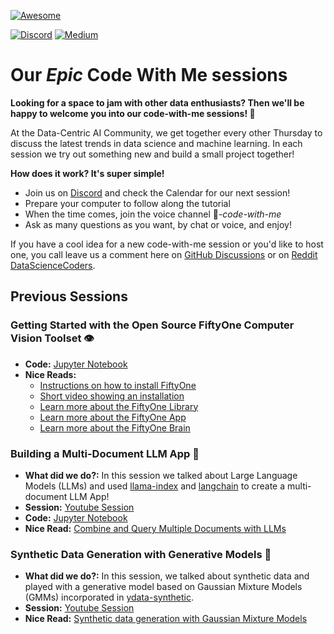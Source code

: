 [![Awesome](https://awesome.re/badge.svg)](https://awesome.re)

[![Discord](https://img.shields.io/badge/Discord-7289DA?style=for-the-badge&logo=discord&logoColor=white)](https://discord.gg/mw7xjJ7b7s)
[![Medium](https://img.shields.io/badge/Medium-12100E?style=for-the-badge&logo=medium&logoColor=white)](https://medium.com/data-centric-ai-community)


# Our *Epic* Code With Me sessions

**Looking for a space to jam with other data enthusiasts? Then we'll be happy to welcome you into our code-with-me sessions! 💪**


At the Data-Centric AI Community, we get together every other Thursday to discuss the latest trends in data science and machine learning. In each session we try out something new and build a small project together!

**How does it work? It's super simple!**

 - Join us on [Discord](https://tiny.ydata.ai/dcai-community-github) and check the Calendar for our next session!
 - Prepare your computer to follow along the tutorial
 - When the time comes, join the voice channel 🧠*-code-with-me*
 - Ask as many questions as you want, by chat or voice, and enjoy!

If you have a cool idea for a new code-with-me session or you'd like to host one, you call leave us a comment here on [GitHub Discussions](https://github.com/Data-Centric-AI-Community/code-with-me/discussions) or on [Reddit DataScienceCoders](https://www.reddit.com/r/DataScienceCoders/).


## Previous Sessions

### Getting Started with the Open Source FiftyOne Computer Vision Toolset 👁️
- **Code:** [Jupyter Notebook](notebooks/fiftyone_computer_vision.ipynb)
- **Nice Reads:** 
    - [Instructions on how to install FiftyOne](https://docs.voxel51.com/getting_started/install.html)
    - [Short video showing an installation](https://www.youtube.com/watch?v=7mmH-ql_-zg)
    - [Learn more about the FiftyOne Library](https://docs.voxel51.com/user_guide/index.html)
    - [Learn more about the FiftyOne App](https://docs.voxel51.com/user_guide/app.html)
    - [Learn more about the FiftyOne Brain](https://docs.voxel51.com/user_guide/brain.html)


### Building a Multi-Document LLM App 🦙
- **What did we do?:** In this session we talked about Large Language Models (LLMs) and used [llama-index](https://pypi.org/project/llama-index/) and [langchain](https://pypi.org/project/langchain/) to create a multi-document LLM App!
- **Session:** [Youtube Session](https://www.youtube.com/watch?v=ubBWL-PB67U&t=1441s)
- **Code:** [Jupyter Notebook](notebooks/multi_doc_llm.ipynb)
- **Nice Read:** [Combine and Query Multiple Documents with LLMs](https://mlops.community/combine-and-query-multiple-documents-with-llm/)


### Synthetic Data Generation with Generative Models 🤖
- **What did we do?:** In this session, we talked about synthetic data and played with a generative model based on Gaussian Mixture Models (GMMs) incorporated in [ydata-synthetic](https://github.com/ydataai/ydata-synthetic).
- **Session:** [Youtube Session](https://www.youtube.com/watch?v=5kESpkNz94M)
- **Nice Read:** [Synthetic data generation with Gaussian Mixture Models](https://ydata.ai/resources/synthetic-data-generation-with-gaussian-mixture-models)


